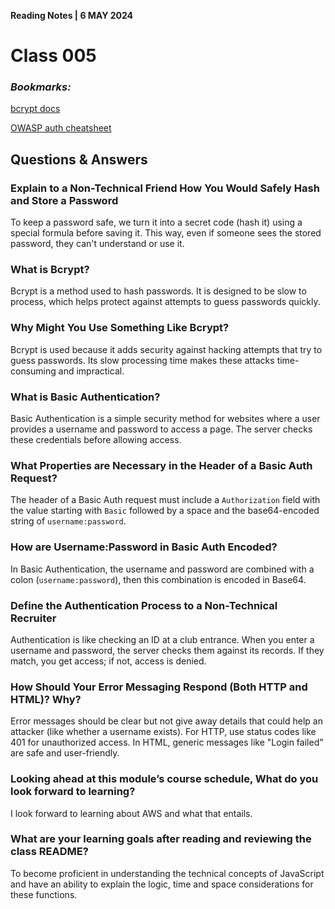  **Reading Notes | 6 MAY 2024**

# Class 005

### *Bookmarks:*
[bcrypt docs](https://www.npmjs.com/package/bcrypt)  

[OWASP auth cheatsheet](https://www.owasp.org/index.php/Authentication_Cheat_Sheet)

## **Questions & Answers**  
### Explain to a Non-Technical Friend How You Would Safely Hash and Store a Password
To keep a password safe, we turn it into a secret code (hash it) using a special formula before saving it. This way, even if someone sees the stored password, they can't understand or use it.

### What is Bcrypt?
Bcrypt is a method used to hash passwords. It is designed to be slow to process, which helps protect against attempts to guess passwords quickly.

### Why Might You Use Something Like Bcrypt?
Bcrypt is used because it adds security against hacking attempts that try to guess passwords. Its slow processing time makes these attacks time-consuming and impractical.

### What is Basic Authentication?
Basic Authentication is a simple security method for websites where a user provides a username and password to access a page. The server checks these credentials before allowing access.

### What Properties are Necessary in the Header of a Basic Auth Request?
The header of a Basic Auth request must include a `Authorization` field with the value starting with `Basic` followed by a space and the base64-encoded string of `username:password`.

### How are Username:Password in Basic Auth Encoded?
In Basic Authentication, the username and password are combined with a colon (`username:password`), then this combination is encoded in Base64.

### Define the Authentication Process to a Non-Technical Recruiter
Authentication is like checking an ID at a club entrance. When you enter a username and password, the server checks them against its records. If they match, you get access; if not, access is denied.

### How Should Your Error Messaging Respond (Both HTTP and HTML)? Why?
Error messages should be clear but not give away details that could help an attacker (like whether a username exists). For HTTP, use status codes like 401 for unauthorized access. In HTML, generic messages like "Login failed" are safe and user-friendly.

### Looking ahead at this module’s course schedule, What do you look forward to learning?
I look forward to learning about AWS and what that entails.

### What are your learning goals after reading and reviewing the class README?

To become proficient in understanding the technical concepts of JavaScript and have an ability to explain the logic, time and space considerations for these functions.

